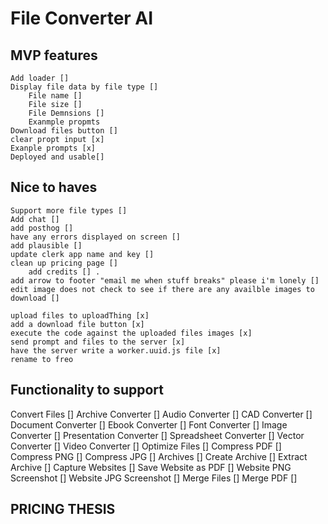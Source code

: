 # File Converter AI

## MVP features

    Add loader []
    Display file data by file type []
        File name []
        File size []
        File Demnsions []
        Exanmple propmts
    Download files button []
    clear propt input [x]
    Exanple prompts [x]
    Deployed and usable[]

## Nice to haves

    Support more file types []
    Add chat []
    add posthog []
    have any errors displayed on screen []
    add plausible []
    update clerk app name and key []
    clean up pricing page []
        add credits [] .
    add arrow to footer "email me when stuff breaks" please i'm lonely []
    edit image does not check to see if there are any availble images to download []

    upload files to uploadThing [x]
    add a download file button [x]
    execute the code against the uploaded files images [x]
    send prompt and files to the server [x]
    have the server write a worker.uuid.js file [x]
    rename to freo

## Functionality to support

Convert Files []
Archive Converter []
Audio Converter []
CAD Converter []
Document Converter []
Ebook Converter []
Font Converter []
Image Converter []
Presentation Converter []
Spreadsheet Converter []
Vector Converter []
Video Converter []
Optimize Files []
Compress PDF []
Compress PNG []
Compress JPG []
Archives []
Create Archive []
Extract Archive []
Capture Websites []
Save Website as PDF []
Website PNG Screenshot []
Website JPG Screenshot []
Merge Files []
Merge PDF []

## PRICING THESIS
